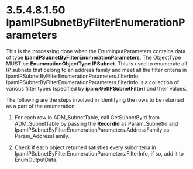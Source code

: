 <html dir="LTR" xmlns:mshelp="http://msdn.microsoft.com/mshelp" xmlns:ddue="http://ddue.schemas.microsoft.com/authoring/2003/5" xmlns:xlink="http://www.w3.org/1999/xlink" xmlns:tool="http://www.microsoft.com/tooltip">
 <body>
 <div id="header">
 <h1 class="heading">3.5.4.8.1.50 IpamIPSubnetByFilterEnumerationParameters</h1>
 </div>
 <div id="mainSection">
 <div id="mainBody">
 <div id="allHistory" class="saveHistory"></div>
 <div id="sectionSection0" class="section" name="collapseableSection">
 

<p>This is the processing done when the EnumInputParameters
contains data of type <b>IpamIPSubnetByFilterEnumerationParameters</b>. The
ObjectType MUST be <b>EnumerationObjectType</b>.<b>IPSubnet</b>. This is used
to enumerate all IP subnets that belong to an address family and meet all the
filter criteria in IpamIPSubnetByFilterEnumerationParameters.filterInfo.
IpamIPSubnetByFilterEnumerationParameters.filterInfo is a collection of various
filter types (specified by <b>ipam</b>:<b>GetIPSubnetFilter</b>) and their
values. </p>

<p>The following are the steps involved in identifying the rows
to be returned as a part of the enumeration.</p>

<ol><li><p><span> </span>For each row in
ADM_SubnetTable, call GetSubnetById from ADM_SubnetTable by passing the <b>RecordId</b>
as Param_SubnetId and IpamIPSubnetByFilterEnumerationParameters.AddressFamily
as Param_AddressFamily.</p>

</li><li><p><span> </span>Check if each
object returned satisfies every subcriteria in
IpamIPSubnetByFilterEnumerationParameters.FilterInfo, if so, add it to
EnumOutputData.</p>

</li></ol>
 </div>
 </div>
 </div>
 </body>
</html>